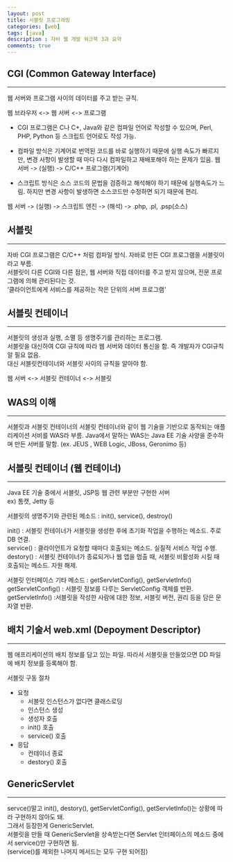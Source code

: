 ```yaml
---
layout: post
title: 서블릿 프로그래밍
categories: [web]
tags: [java]
description : 자바 웹 개발 워크북 3과 요약
comments: true
---
```



## CGI (Common Gateway Interface)
***
웹 서버와 프로그램 사이의 데이터를 주고 받는 규칙.   

웹 브라우저 <-> 웹 서버 <-> 프로그램   

- CGI 프로그램은 C나 C+, Java와 같은 컴파일 언어로 작성할 수 있으며, Perl, PHP, Python 등 스크립트 언어로도 작성 가능.
- 컴파일 방식은 기계어로 번역된 코드를 바로 실행하기 때문에 실행 속도가 빠르지만, 변경 사항이 발생할 때 마다 다시 컴파일하고 재배포해야 하는 문제가 있음.
웹 서버 -> (실행) -> C/C++ 프로그램(기계어)

- 스크립트 방식은 소스 코드의 문법을 검증하고 해석해야 하기 때문에 실행속도가 느림. 하지만 변경 사항이 발생하면 소스코드만 수정하면 되기 때문에 편리.   

웹 서버 -> (실행) -> 스크립트 엔진 -> (해석) -> .php, .pl, .psp(소스)

## 서블릿
***
자바 CGI 프로그램은 C/C++ 처럼 컴파일 방식. 자바로 만든 CGI 프로그램을 서블릿이라고 부름.   
서블릿이 다른 CGI와 다른 점은, 웹 서버와 직접 데이터를 주고 받지 않으며, 전문 프로그램에 의해 관리된다는 것.   
‘클라이언트에게 서비스를 제공하는 작은 단위의 서버 프로그램'

## 서블릿 컨테이너
***
서블릿의 생성과 실행, 소멸 등 생명주기를 관리하는 프로그램.   
서블릿을 대신하여 CGI 규칙에 따라 웹 서버와 데이터 통신을 함. 즉 개발자가 CGI규칙 알 필요 없음.   
대신 서블릿컨테이너와 서블릿 사이의 규칙을 알아야 함.

웹 서버 <-> 서블릿 컨테이너 <-> 서블릿  

## WAS의 이해
***
서블릿과 서블릿 컨테이너의 서블릿 컨테이너와 같이 웹 기술을 기반으로 동작되는 애플리케이션 서비를 WAS라 부름.
Java에서 말하는 WAS는 Java EE 기술 사양을 준수하며 만든 서버를 말함. (ex. JEUS , WEB Logic, JBoss, Geronimo 등)   


## 서블릿 컨테이너 (웹 컨테이너)
***
Java EE 기술 중에서 서블릿, JSP등 웹 관련 부분만 구현한 서버   
ex) 톰캣, Jetty 등

서블릿의 생명주기와 관련된 메소드 : init(), service(), destroy()   

init() : 서블릿 컨테이너가 서블릿을 생성한 후에 초기화 작업을 수행하는 메소드. 주로 DB 연결.   
service() : 클라이언트가 요청할 때마다 호출되는 메소드. 실질적 서비스 작업 수행.   
destory() : 서블릿 컨테이너가 종료되거나 웹 앱을 멈출 때, 서블릿 비활성화 시킬 때 호출되는 메소드. 자원 해제.   


서블릿 인터페이스 기타 메소드  : getServletConfig(), getServletInfo()   
getServletConfig() : 서블릿 정보를 다루는 ServletConfig 객체를 반환.   
getServletInfo() :서블릿을 작성한 사람에 대한 정보, 서블릿 버전, 권리 등을 담은 문자열 반환.   


## 배치 기술서 web.xml  (Depoyment Descriptor)
***
웹 애프리케이션의 배치 정보를 담고 있는 파일. 따라서 서블릿을 만들었으면 DD 파일에 배치 정보를 등록해야 함.   

서블릿 구동 절차

- 요청
    - 서블릿 인스턴스가 없다면 클래스로딩
    - 인스턴스 생성
    - 생성자 호출
    - init() 호출
    - service() 호출
- 응답
    - 컨테이너 종료
    - destory() 호출

## GenericServlet
***
servce()말고 init(), destory(), getServletConfig(), getServletInfo()는 상황에 따라 구현하지 않아도 돼.   
그래서 등장한게 GenericServlet.   
서블릿을 만들 때 GenericServlet을 상속받는다면 Servlet 인터페이스의 메소드 중에서 service()만 구현하면 됨.   
(service()를 제외한 나머지 메서드는 모두 구현 되어짐)
